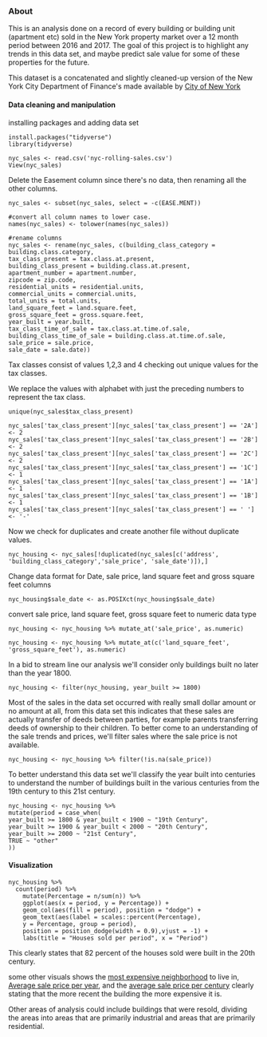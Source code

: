 ### About
This is an analysis done on a record of every building or building unit (apartment etc) sold in the New York property market over a 12 month period between 2016 and 2017.
The goal of this project is to highlight any trends in this data set, and maybe predict sale value for some of these properties for the future.

This dataset is a concatenated and slightly cleaned-up version of the New York City Department of Finance's made available by [City of New York](www.kaggle.com/datasets/new-york-city/nyc-property-sales)

#### Data cleaning and manipulation
installing packages and adding data set
```{r}
install.packages("tidyverse")
library(tidyverse)

```
```{r}
nyc_sales <- read.csv('nyc-rolling-sales.csv')
View(nyc_sales)

```
Delete the Easement column since there's no data, then renaming all the other columns.
```{r}
nyc_sales <- subset(nyc_sales, select = -c(EASE.MENT))

#convert all column names to lower case.
names(nyc_sales) <- tolower(names(nyc_sales))

#rename columns
nyc_sales <- rename(nyc_sales, c(building_class_category = building.class.category,
tax_class_present = tax.class.at.present,
building_class_present = building.class.at.present,
apartment_number = apartment.number,
zipcode = zip.code,
residential_units = residential.units,
commercial_units = commercial.units,
total_units = total.units,
land_square_feet = land.square.feet,
gross_square_feet = gross.square.feet,
year_built = year.built,
tax_class_time_of_sale = tax.class.at.time.of.sale,
building_class_time_of_sale = building.class.at.time.of.sale,
sale_price = sale.price,
sale_date = sale.date))

```
Tax classes consist of values 1,2,3 and 4
checking out unique values for the tax classes.
 
We replace the values with alphabet with just the preceding numbers to represent the tax class.

```{r}
unique(nyc_sales$tax_class_present)

```
```{r}
nyc_sales['tax_class_present'][nyc_sales['tax_class_present'] == '2A'] <- 2
nyc_sales['tax_class_present'][nyc_sales['tax_class_present'] == '2B'] <- 2
nyc_sales['tax_class_present'][nyc_sales['tax_class_present'] == '2C'] <- 2
nyc_sales['tax_class_present'][nyc_sales['tax_class_present'] == '1C'] <- 1
nyc_sales['tax_class_present'][nyc_sales['tax_class_present'] == '1A'] <- 1
nyc_sales['tax_class_present'][nyc_sales['tax_class_present'] == '1B'] <- 1
nyc_sales['tax_class_present'][nyc_sales['tax_class_present'] == ' '] <- '-'

```
 Now we check for duplicates and create another file without duplicate values.
```{r}
nyc_housing <- nyc_sales[!duplicated(nyc_sales[c('address', 'building_class_category','sale_price', 'sale_date')]),]

```
Change data format for Date, sale price, land square feet and gross square feet columns 
```{r}
nyc_housing$sale_date <- as.POSIXct(nyc_housing$sale_date)

```
convert sale price, land square feet, gross square feet to numeric data type
```{r}
nyc_housing <- nyc_housing %>% mutate_at('sale_price', as.numeric)

nyc_housing <- nyc_housing %>% mutate_at(c('land_square_feet', 'gross_square_feet'), as.numeric)

```

In a bid to stream line our analysis we'll consider only buildings built no later than the year 1800.
```{r}
nyc_housing <- filter(nyc_housing, year_built >= 1800)

```
Most of the sales in the data set occurred with really small dollar amount or no amount at all, from this data set this indicates that these sales are actually transfer of deeds between parties, for example parents transferring deeds of ownership to their children.
To better come to an understanding of the sale trends and prices, we'll filter sales where the sale price is not available.
```{r}
nyc_housing <- nyc_housing %>% filter(!is.na(sale_price))

```

To better understand this data set we'll classify the year built into centuries to understand the number of buildings built in the various centuries from the 19th century to this 21st century.
```{r}
nyc_housing <- nyc_housing %>%
mutate(period = case_when(
year_built >= 1800 & year_built < 1900 ~ "19th Century",
year_built >= 1900 & year_built < 2000 ~ "20th Century",
year_built >= 2000 ~ "21st Century",
TRUE ~ "other"
))

```

#### Visualization
```{r}
nyc_housing %>%
  count(period) %>%
    mutate(Percentage = n/sum(n)) %>%
    ggplot(aes(x = period, y = Percentage)) +
    geom_col(aes(fill = period), position = "dodge") +
    geom_text(aes(label = scales::percent(Percentage),
    y = Percentage, group = period),
    position = position_dodge(width = 0.9),vjust = -1) +
    labs(title = "Houses sold per period", x = "Period")

```

 This clearly states that 82 percent of the houses sold were built in the 20th century.
 
 some other visuals shows the [most expensive neighborhood](https://public.tableau.com/views/NYChousingsalesdata/Mostexpensiveneigborhood?:language=en-US&publish=yes&:display_count=n&:origin=viz_share_link) to live in, [Average sale price per year](https://public.tableau.com/views/NYChousingsalesdata/Yearbuiltversusaveragesaleprice?:language=en-US&publish=yes&:display_count=n&:origin=viz_share_link), and the [average sale price per century](https://public.tableau.com/views/NYChousingsalesdata/Averagesalepricespercentury?:language=en-US&publish=yes&:display_count=n&:origin=viz_share_link) clearly stating that the more recent the building the more expensive it is.
 
 Other areas of analysis could include buildings that were resold, dividing the areas into areas that are primarily industrial and areas that are primarily residential.
